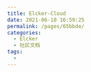 ```yaml
---
title: Elcker-Cloud
date: 2021-06-10 16:59:25
permalink: /pages/65bbde/
categories: 
  - Elcker
  - 社区文档
tags: 
  - 
---
```

